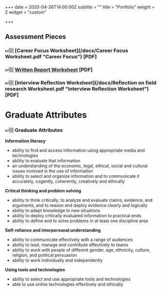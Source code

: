 +++
date = 2020-04-26T14:00:00Z
subtitle = ""
title = "Portfolio"
weight = 2
widget = "custom"

+++
## Assessment Pieces

### 👉🏼 [Career Focus Worksheet](/docs/Career Focus Worksheet.pdf "Career Focus") \[PDF\]

### **👉🏼** [Written Report Worksheet](/docs/Employability%20Report%20Work%20Sample_Challenges%20with%20Graduate%20Employment.pdf) \[PDF\]

### **👉🏼** [Interview Reflection Worksheet](/docs/Reflection on field research Worksheet.pdf "Interview Reflection Worksheet") \[PDF\]

# Graduate Attributes

### 👉🏼 Graduate Attributes

**Information literacy**

* ability to find and access information using appropriate media and technologies
* ability to evaluate that information
* an understanding of the economic, legal, ethical, social and cultural issues involved in the use of information
* ability to select and organize information and to communicate it accurately, cogently, coherently, creatively and ethically

**Critical thinking and problem solving**

* ability to think critically, to analyze and evaluate claims, evidence, and arguments, and to reason and deploy evidence clearly and logically
* ability to adapt knowledge to new situations
* ability to deploy critically evaluated information to practical ends
* ability to define and to solve problems in at least one discipline area

**Self-reliance and interpersonal understanding**

* ability to communicate effectively with a range of audiences
* ability to lead, manage and contribute effectively to teams
* ability to work with people of different gender, age, ethnicity, culture, religion, and political persuasion
* ability to work individually and independently

**Using tools and technologies**

* ability to select and use appropriate tools and technologies
* able to use online technologies effectively and ethically